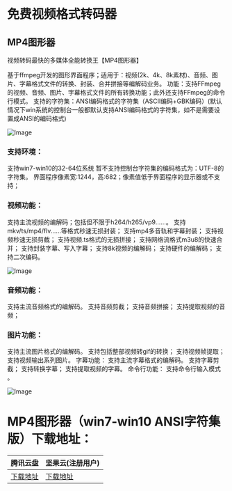 # 免费视频格式转码器

## MP4图形器
视频转码最快的多媒体全能转换王【MP4图形器】

基于ffmpeg开发的图形界面程序；适用于：视频(2k、4k、8k素材)、音频、图片、字幕格式文件的转换、封装、合并拼接等编解码业务。
功能：支持FFmpeg的视频、音频、图片、字幕格式文件的所有转换功能；此外还支持FFmpeg的命令行模式。
支持的字符集：ANSI编码格式的字符集（ASCII编码+GBK编码）(默认情况下win系统的控制台一般都默认支持ANSI编码格式的字符集，如不是需要设置成ANSI的编码格式)

![Image](https://upload-images.jianshu.io/upload_images/16739967-7f9adc76af4f30ff?imageMogr2/auto-orient/strip|imageView2/2/w/1200/format/webp)

### 支持环境：

支持win7-win10的32-64位系统
暂不支持控制台字符集的编码格式为：UTF-8的字符集。
界面程序像素宽:1244，高:682；像素值低于界面程序的显示器或不支持；

### 视频功能：

支持主流视频的编解码；包括但不限于h264/h265/vp9......。
支持mkv/ts/mp4/flv......等格式秒速无损封装；
支持mp4多音轨和字幕封装；
支持视频秒速无损剪截；
支持视频.ts格式的无损拼接；
支持网络流格式m3u8的快速合并；
支持封装字幕、写入字幕；
支持8k视频的编解码；
支持硬件的编解码；
支持二次编码。

![Image](https://upload-images.jianshu.io/upload_images/16739967-f673ed6f846ae2cd?imageMogr2/auto-orient/strip|imageView2/2/format/webp)

### 音频功能：

支持主流音频格式的编解码。
支持音频剪截；
支持音频拼接；
支持提取视频的音频；

### 图片功能：

支持主流图片格式的编解码。
支持包括整部视频转gif的转换；
支持视频帧提取；
支持视频输出系列图片。
字幕功能：
支持主流字幕格式的编解码。
支持字幕剪截；
支持转换字幕；
支持提取视频的字幕。
命令行功能：
支持命令行输入模式 。

![Image](https://upload-images.jianshu.io/upload_images/16739967-cf859ae8ba82a020.JPG?imageMogr2/auto-orient/strip|imageView2/2/format/webp)

# MP4图形器（win7-win10 ANSI字符集版）下载地址：


腾讯云盘 | 坚果云(注册用户)
------------ | ------------- |
[下载地址](https://share.weiyun.com/5csMeGB) | [下载地址](https://www.jianguoyun.com/p/DTr3MMkQtZC2Bhjx-9MB) | 
